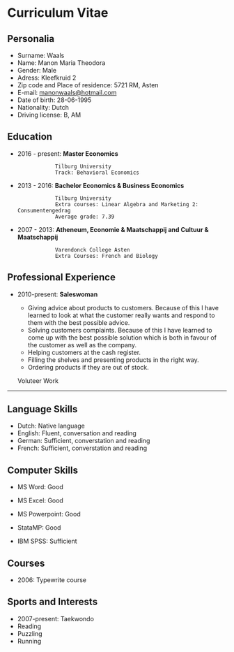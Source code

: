 Curriculum Vitae
=================
Personalia
-------------
* Surname: Waals
* Name: Manon Maria Theodora
* Gender: Male
* Adress: Kleefkruid 2
* Zip code and Place of residence: 5721 RM, Asten
* E-mail: manonwaals@hotmail.com
* Date of birth: 28-06-1995
* Nationality: Dutch
* Driving license: B, AM

Education
----------
* 2016 - present: **Master Economics**

                  Tilburg University
                  Track: Behavioral Economics

* 2013 - 2016: **Bachelor Economics & Business Economics**

                  Tilburg University
                  Extra courses: Linear Algebra and Marketing 2: Consumentengedrag
                  Average grade: 7.39
                  
* 2007 - 2013: **Atheneum, Economie & Maatschappij and Cultuur & Maatschappij**

                  Varendonck College Asten
                  Extra Courses: French and Biology

Professional Experience
-----------------------
* 2010-present: **Saleswoman**
  * Giving advice about products to customers. Because of this I have learned to look at what the customer really wants and respond to them with the best possible advice.
  * Solving customers complaints. Because of this I have learned to come up with the best possible solution which is both in favour of the customer as well as the company.
  * Helping customers at the cash register.
  * Filling the shelves and presenting products in the right way.
  * Ordering products if they are out of stock.

  Voluteer Work
-------------

Language Skills
----------------
* Dutch: Native language
* English: Fluent, conversation and reading
* German: Sufficient, converstation and reading
* French: Sufficient, converstation and reading

Computer Skills
-----------------
* MS Word: Good
* MS Excel: Good
* MS Powerpoint: Good

* StataMP: Good
* IBM SPSS: Sufficient

Courses
--------------
* 2006: Typewrite course

Sports and Interests
--------------------
* 2007-present: Taekwondo
* Reading
* Puzzling
* Running
